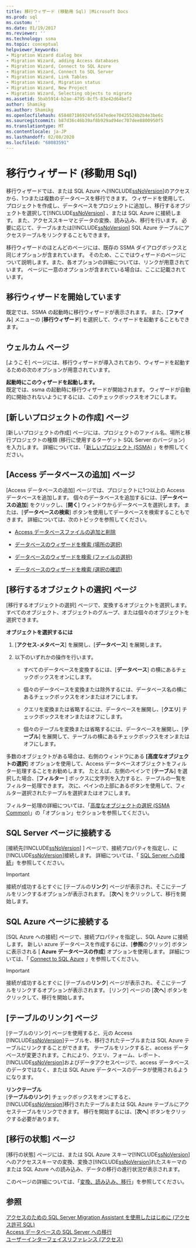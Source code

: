 ```yaml
---
title: 移行ウィザード (移動用 Sql) |Microsoft Docs
ms.prod: sql
ms.custom: ''
ms.date: 01/19/2017
ms.reviewer: ''
ms.technology: ssma
ms.topic: conceptual
helpviewer_keywords:
- Migration Wizard dialog box
- Migration Wizard, adding Access databases
- Migration Wizard, Connect to SQL Azure
- Migration Wizard, Connect to SQL Server
- Migration Wizard, Link Tables
- Migration Wizard, Migration status
- Migration Wizard, New Project
- Migration Wizard, Selecting objects to migrate
ms.assetid: 5bab5914-b2ae-4795-8cf5-83e42d64bef2
author: Shamikg
ms.author: Shamikg
ms.openlocfilehash: 658487186924fe5547edee70425524b2b4e3be6c
ms.sourcegitcommit: b87d36c46b39af8b929ad94ec707dee8800950f5
ms.translationtype: MT
ms.contentlocale: ja-JP
ms.lasthandoff: 02/08/2020
ms.locfileid: "68083591"
---
```

# <a name="migration-wizard-accesstosql"></a>移行ウィザード (移動用 Sql)
移行ウィザードでは、または SQL Azure へ[!INCLUDE[ssNoVersion](../../includes/ssnoversion-md.md)]のアクセスから、1つまたは複数のデータベースを移行できます。 ウィザードを使用して、プロジェクトを作成し、データベースをプロジェクトに追加し、移行するオブジェクトを選択して[!INCLUDE[ssNoVersion](../../includes/ssnoversion-md.md)] 、または SQL Azure に接続します。 また、アクセススキーマとデータの変換、読み込み、移行を行います。 必要に応じて、テーブルまたは[!INCLUDE[ssNoVersion](../../includes/ssnoversion-md.md)] SQL Azure テーブルにアクセステーブルをリンクすることもできます。  
  
移行ウィザードのほとんどのページには、既存の SSMA ダイアログボックスと同じオプションが含まれています。 そのため、ここではウィザードのページについて説明します。また、各オプションの詳細については、リンクが用意されています。 ページに一意のオプションが含まれている場合は、ここに記載されています。  
  
## <a name="starting-the-migration-wizard"></a>移行ウィザードを開始しています  
既定では、SSMA の起動時に移行ウィザードが表示されます。 また、[**ファイル**] メニューの [**移行ウィザード**] を選択して、ウィザードを起動することもできます。  
  
## <a name="welcome-page"></a>ウェルカム ページ  
[ようこそ] ページには、移行ウィザードが導入されており、ウィザードを起動するための次のオプションが用意されています。  
  
**起動時にこのウィザードを起動します。**  
既定では、ssma の起動時に移行ウィザードが開始されます。 ウィザードが自動的に開始されないようにするには、このチェックボックスをオフにします。  
  
## <a name="create-new-project-page"></a>[新しいプロジェクトの作成] ページ  
[新しいプロジェクトの作成] ページには、プロジェクトのファイル名、場所と移行プロジェクトの種類 (移行に使用するターゲット SQL Server のバージョン) を入力します。 詳細については、「[新しいプロジェクト (SSMA)](https://msdn.microsoft.com/ca294f6d-eeb5-42ca-9306-156281a3f0f3) 」を参照してください。  
  
## <a name="add-access-databases-page"></a>[Access データベースの追加] ページ  
[Access データベースの追加] ページでは、プロジェクトに1つ以上の Access データベースを追加します。 個々のデータベースを追加するには、[**データベースの追加**] をクリックし、[**開く**] ウィンドウからデータベースを選択します。 または、[**データベースの検索**] ボタンを使用してデータベースを検索することもできます。 詳細については、次のトピックを参照してください。  
  
-   [Access データベースファイルの追加と削除](adding-and-removing-access-database-files-accesstosql.md)  
  
-   [データベースのウィザードを検索 (場所の選択)](https://msdn.microsoft.com/00b2d32a-998b-47a7-b25c-589b5bd6777a)  
  
-   [データベースのウィザードを検索 (ファイルの選択)](https://msdn.microsoft.com/2f574a34-4bab-40a4-89a8-ad4907ffc3fd)  
  
-   [データベースのウィザードを検索 (選択の確認)](https://msdn.microsoft.com/62e20e03-50cc-4ac8-8072-524d194d2ec3)  
  
## <a name="select-objects-to-migrate-page"></a>[移行するオブジェクトの選択] ページ  
[移行するオブジェクトの選択] ページで、変換するオブジェクトを選択します。 すべてのオブジェクト、オブジェクトのグループ、または個々のオブジェクトを選択できます。  
  
**オブジェクトを選択するには**  
  
1.  [**アクセス-メタベース**] を展開し、[**データベース**] を展開します。  
  
2.  以下のいずれかの操作を行います。  
  
    -   すべてのデータベースを変換するには、[**データベース**] の横にあるチェックボックスをオンにします。  
  
    -   個々のデータベースを変換または除外するには、データベース名の横にあるチェックボックスをオンまたはオフにします。  
  
    -   クエリを変換または省略するには、データベースを展開し、[**クエリ**] チェックボックスをオンまたはオフにします。  
  
    -   個々のテーブルを変換または省略するには、データベースを展開し、[**テーブル**] を展開して、テーブルの横にあるチェックボックスをオンまたはオフにします。  
  
多数のオブジェクトがある場合は、右側のウィンドウにある **[高度なオブジェクトの選択**] オプションを使用して、Access データベースオブジェクトをフィルター処理することをお勧めします。 たとえば、左側のペインで [**テーブル**] を選択した場合、[**フィルター** ] ボックスに文字列を入力すると、テーブルの一覧をフィルター処理できます。 次に、ペインの上部にあるボタンを使用して、フィルター選択されたテーブルを選択またはオフにします。  
  
フィルター処理の詳細については、「[高度なオブジェクトの選択 (SSMA Common)](https://msdn.microsoft.com/f53b0c79-5473-410a-a0dc-d8f544f7a63c)」の「オプション」セクションを参照してください。  
  
## <a name="connect-to-sql-server-page"></a>SQL Server ページに接続する  
[接続先[!INCLUDE[ssNoVersion](../../includes/ssnoversion-md.md)] ] ページで、接続プロパティを指定し、に[!INCLUDE[ssNoVersion](../../includes/ssnoversion-md.md)]接続します。 詳細については、「 [SQL Server への接続](connect-to-sql-server-accesstosql.md)」を参照してください。
  
> [!IMPORTANT]  
> 接続が成功するとすぐに [テーブルの**リンク**] ページが表示され、そこにテーブルをリンクするオプションが表示されます。 [**次へ**] をクリックして、移行を開始します。  
  
## <a name="connect-to-sql-azure-page"></a>SQL Azure ページに接続する  
[SQL Azure への接続] ページで、接続プロパティを指定し、SQL Azure に接続します。 新しい azure データベースを作成するには、[**参照**のクリック] ボタンに表示される [ **Azure データベースの作成**] オプションを使用します。 詳細については、「 [Connect to SQL Azure](connect-to-azure-sql-db-accesstosql.md) 」を参照してください。  
  
> [!IMPORTANT]  
> 接続が成功するとすぐに [テーブルの**リンク**] ページが表示され、そこにテーブルをリンクするオプションが表示されます。 [リンク] ページの [**次へ**] ボタンをクリックして、移行を開始します。  
  
## <a name="link-tables-page"></a>[テーブルのリンク] ページ  
[テーブルのリンク] ページを使用すると、元の Access [!INCLUDE[ssNoVersion](../../includes/ssnoversion-md.md)]テーブルを、移行されたテーブルまたは SQL Azure テーブルにリンクすることができます。 テーブルをリンクすると、access データベースが変更されます。これにより、クエリ、フォーム、レポート、 [!INCLUDE[ssNoVersion](../../includes/ssnoversion-md.md)]およびデータアクセスページで、access データベースのデータではなく、または SQL Azure データベースのデータが使用されるようになります。  
  
**リンクテーブル**  
[**テーブルのリンク**] チェックボックスをオンにすると、 [!INCLUDE[ssNoVersion](../../includes/ssnoversion-md.md)]移行されたテーブルまたは SQL Azure テーブルにアクセステーブルをリンクできます。 移行を開始するには、[**次へ**] ボタンをクリックする必要があります。  
  
## <a name="migration-status-page"></a>[移行の状態] ページ  
[移行の状態] ページには、または SQL Azure スキーマ[!INCLUDE[ssNoVersion](../../includes/ssnoversion-md.md)]へのアクセススキーマの変換、変換さ[!INCLUDE[ssNoVersion](../../includes/ssnoversion-md.md)]れたスキーマのまたは SQL Azure への読み込み、データの移行の進行状況が表示されます。  
  
このページの詳細については、「[変換、読み込み、移行](https://msdn.microsoft.com/4ec83e96-88a5-4b7b-8d5a-f3429d9a936b)」を参照してください。  
  
## <a name="see-also"></a>参照  
[アクセスのための SQL Server Migration Assistant を使用したはじめに &#40;アクセス許可 SQL&#41;](../../ssma/access/getting-started-with-sql-server-migration-assistant-for-access-accesstosql.md)  
[Access データベースの SQL Server への移行](migrating-access-databases-to-sql-server-azure-sql-db-accesstosql.md)  
[ユーザーインターフェイスリファレンス (アクセス)](https://msdn.microsoft.com/af24c303-4a41-449b-9c86-d6558a97e839)  
  
